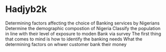 # Hadjyb2k
Determining factors affecting the choice of Banking services by Nigerians 
Determine the demographic compostion of Nigeria
Classify the population in line with their level of exposure to moden Bank via survey
The first thing that comes to mind is how to identify the banking needs
What the determining factors on whwer customer bank their money
